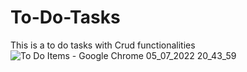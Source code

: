 # To-Do-Tasks
This is a to do tasks with Crud functionalities 
![To Do Items - Google Chrome 05_07_2022 20_43_59](https://user-images.githubusercontent.com/105824920/177417104-cbe653f1-4951-4bf1-88ef-b5e909774909.png)
